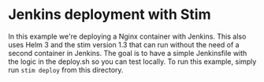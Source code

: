 # Jenkins deployment with Stim

In this example we're deploying a Nginx container with Jenkins. This also uses Helm 3 and the stim version 1.3 that can run without the need of a second container in Jenkins. The goal is to have a simple Jenkinsfile with the logic in the deploy.sh so you can test locally.
To run this example, simply run `stim deploy` from this directory.
